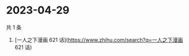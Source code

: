 # 2023-04-29

共 1 条

<!-- BEGIN ZHIHUSEARCH -->
<!-- 最后更新时间 Sat Apr 29 2023 03:07:10 GMT+0800 (China Standard Time) -->
1. [一人之下漫画 621 话](https://www.zhihu.com/search?q=一人之下漫画 621 话)
<!-- END ZHIHUSEARCH -->
